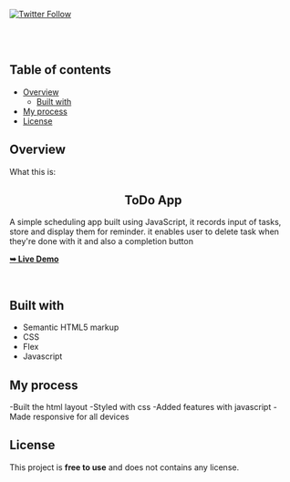 <div>
  
  [![Twitter Follow](https://img.shields.io/twitter/follow/merlinhive?style=social)](https://twitter.com/intent/follow?screen_name=merlinhive)

</div>

  <br />
  <br />

## Table of contents

- [Overview](#overview)
  - [Built with](#built-with)
- [My process](#my-process)
- [License](#License)

## Overview

What this is:

  <h2 align="center">ToDo App</h2>
  <p>A simple scheduling app built using JavaScript, it records input of tasks, store and display them for reminder. it enables user to delete task when they're done with it and also a completion button</p>

<a href="https://hivetodo.netlify.app"><strong>➥ Live Demo</strong></a>

<br />

## Built with

- Semantic HTML5 markup
- CSS
- Flex
- Javascript

## My process

-Built the html layout
-Styled with css
-Added features with javascript
-Made responsive for all devices

## License

This project is **free to use** and does not contains any license.
